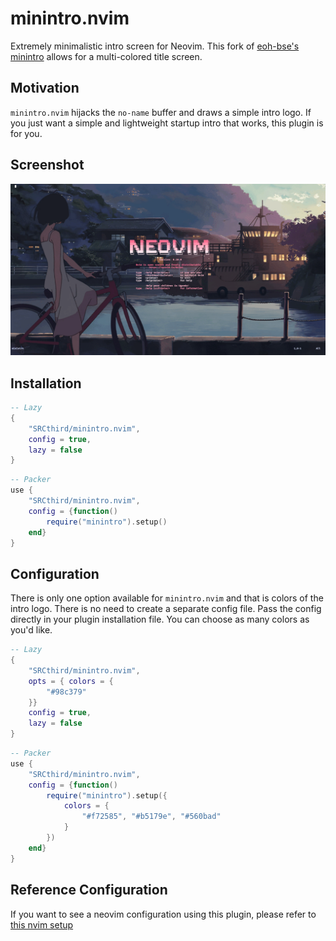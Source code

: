 # minintro.nvim
Extremely minimalistic intro screen for Neovim. This fork of [eoh-bse's minintro](https://github.com/eoh-bse/minintro.nvim/) allows for a multi-colored title screen.

## Motivation
`minintro.nvim` hijacks the `no-name` buffer and draws a simple intro logo.
If you just want a simple and lightweight startup intro that works, this plugin is for you.

## Screenshot
![minintro-screenshot](screenshots/screenshot.png)

## Installation
```lua
-- Lazy
{
    "SRCthird/minintro.nvim",
    config = true,
    lazy = false
}
```

```lua
-- Packer
use {
    "SRCthird/minintro.nvim",
    config = {function() 
        require("minintro").setup() 
    end}
}
```

## Configuration
There is only one option available for `minintro.nvim` and that is colors of the intro logo. There is no need
to create a separate config file. Pass the config directly in your plugin installation file. You can choose as many colors as you'd like.
```lua
-- Lazy
{
    "SRCthird/minintro.nvim",
    opts = { colors = {
        "#98c379"
    }}
    config = true,
    lazy = false
}
```

```lua
-- Packer
use {
    "SRCthird/minintro.nvim",
    config = {function()
        require("minintro").setup({ 
            colors = {
                "#f72585", "#b5179e", "#560bad"  
            }
        }) 
    end}
}
```

## Reference Configuration
If you want to see a neovim configuration using this plugin, please refer to [this
nvim setup](https://github.com/SRCthird/nvim)
